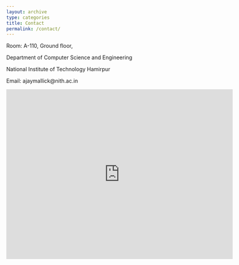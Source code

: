 ```yaml
---
layout: archive
type: categories
title: Contact
permalink: /contact/
---
```

<p>Room: A-110, Ground floor,</p>  
<p>Department of Computer Science and Engineering</p> 
<p>National Institute of Technology Hamirpur</p>
<p>Email: ajaymallick@nith.ac.in</p>
<iframe src="https://www.google.com/maps/embed?pb=!1m18!1m12!1m3!1d3394.2711355371857!2d76.52441997429527!3d31.708487737826154!2m3!1f0!2f0!3f0!3m2!1i1024!2i768!4f13.1!3m3!1m2!1s0x3904d414c251a37f%3A0x8751ae14123f2ef5!2sComputer%20Science%20Department!5e0!3m2!1sen!2sin!4v1722834248381!5m2!1sen!2sin" width="600" height="450" style="border:0;" allowfullscreen="" loading="lazy" referrerpolicy="no-referrer-when-downgrade"></iframe>

